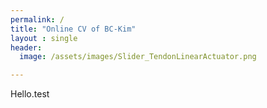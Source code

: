 ```yaml
---
permalink: /
title: "Online CV of BC-Kim"
layout : single
header: 
  image: /assets/images/Slider_TendonLinearActuator.png

---
```


Hello.test
